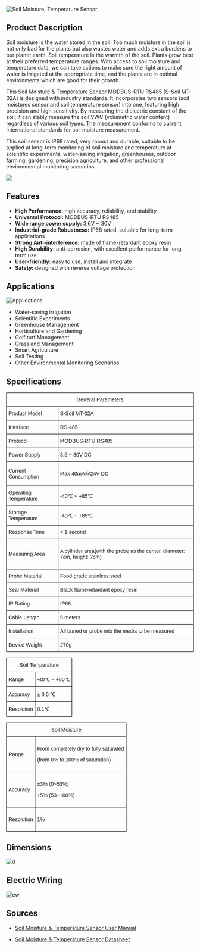 ![Soil Moisture, Temperature Sensor](https://files.seeedstudio.com/wiki/Soil_Moisture_Temperature_Sensor/101990668_2.png)

## Product Description

Soil moisture is the water stored in the soil. Too much moisture in the soil is not only bad for the plants but also wastes water and adds extra burdens to our planet earth. Soil temperature is the warmth of the soil. Plants grow best at their preferred temperature ranges. With access to soil moisture and temperature data, we can take actions to make sure the right amount of water is irrigated at the appropriate time, and the plants are in optimal environments which are good for their growth.

This Soil Moisture & Temperature Sensor MODBUS-RTU RS485 (S-Soil MT-02A) is designed with industry standards. It incorporates two sensors (soil moistures sensor and soil temperature sensor) into one, featuring high precision and high sensitivity. By measuring the dielectric constant of the soil, it can stably measure the soil VWC (volumetric water content) regardless of various soil types. The measurement conforms to current international standards for soil moisture measurement.
 
This soil sensor is IP68 rated, very robust and durable, suitable to be applied at long-term monitoring of soil moisture and temperature at scientific experiments, water-saving irrigation, greenhouses, outdoor farming, gardening, precision agriculture, and other professional environmental monitoring scenarios.

[![](https://files.seeedstudio.com/wiki/Seeed-WiKi/docs/images/300px-Get_One_Now_Banner-ragular.png)](https://www.seeedstudio.com/RS485-Soil-Moisture-Temperature-Sensor-S-Soil-MT-02-p-4634.html)



## Features

* **High Performance:** high accuracy, reliability, and stability
* **Universal Protocol:** MODBUS-RTU RS485
* **Wide range power supply:** 3.6V ~ 30V
* **Industrial-grade Robustness:** IP68 rated, suitable for long-term applications
* **Strong Anti-interference:** made of flame-retardant epoxy resin
* **High Durability:** anti-corrosion, with excellent performance for long-term use
* **User-friendly:** easy to use, install and integrate
* **Safety:** designed with reverse voltage protection 
 


## Applications

![Applications](https://files.seeedstudio.com/wiki/Soil_Moisture_Temperature_Sensor/Applications.png)


* Water-saving irrigation
* Scientific Experiments
* Greenhouse Management
* Horticulture and Gardening
* Golf turf Management
* Grassland Management
* Smart Agriculture
* Soil Testing
* Other Environmental Monitoring Scenarios


## Specifications
<style type="text/css">
.tg  {border-collapse:collapse;border-spacing:0;}
.tg td{border-color:black;border-style:solid;border-width:1px;font-family:Arial, sans-serif;font-size:14px;
  overflow:hidden;padding:10px 5px;word-break:normal;}
.tg th{border-color:black;border-style:solid;border-width:1px;font-family:Arial, sans-serif;font-size:14px;
  font-weight:normal;overflow:hidden;padding:10px 5px;word-break:normal;}
.tg .tg-2fdn{border-color:#9b9b9b;text-align:left;vertical-align:top}
.tg .tg-e2cz{background-color:#9b9b9b;border-color:#9b9b9b;color:#ffffff;text-align:left;vertical-align:top}
</style>
<table class="tg" data-data-data-data-style="undefined;table-layout: fixed; width: 677px;">
<tbody>
<tr><th class="tg-luhj" colspan="2">General Parameters</th></tr>
<tr>
<td class="tg-vkfu"><span data-data-data-data-style="font-size: small;">Product Model</span></td>
<td class="tg-vkfu">S-Soil MT-02A</td>
</tr>
<tr>
<td class="tg-vkfu">Interface</td>
<td class="tg-vkfu">RS-485</td>
</tr>
<tr>
<td class="tg-vkfu">Protocol</td>
<td class="tg-vkfu">MODBUS-RTU RS485</td>
</tr>
<tr>
<td class="tg-vkfu">Power Supply</td>
<td class="tg-vkfu">3.6 ~ 30V DC</td>
</tr>
<tr>
<td class="tg-vkfu">Current Consumption</td>
<td class="tg-vkfu">
<p>Max 40mA@24V DC</p>
<p></p>
</td>
</tr>
<tr>
<td class="tg-vkfu">Operating Temperature</td>
<td class="tg-vkfu">-40℃ ~ +85℃</td>
</tr>
<tr>
<td class="tg-vkfu">Storage Temperature</td>
<td class="tg-vkfu">-40℃ ~ +85℃</td>
</tr>
<tr>
<td class="tg-vkfu">Response Time</td>
<td class="tg-vkfu">&lt; 1 second</td>
</tr>
<tr>
<td class="tg-vkfu">Measuring Area</td>
<td class="tg-vkfu">
<p>A cylinder area(with the probe as the center, diameter: 7cm, height: 7cm)</p>
</td>
</tr>
<tr>
<td class="tg-vkfu">Probe Material</td>
<td class="tg-vkfu">Food-grade stainless steel</td>
</tr>
<tr>
<td class="tg-vkfu">Seal Material</td>
<td class="tg-vkfu">Black flame-retardant epoxy resin</td>
</tr>
<tr>
<td class="tg-vkfu">IP Rating</td>
<td class="tg-vkfu">IP68</td>
</tr>
<tr>
<td class="tg-vkfu">Cable Length</td>
<td class="tg-vkfu">5 meters</td>
</tr>
<tr>
<td class="tg-vkfu">Installation</td>
<td class="tg-vkfu">All buried or probe into the media to be measured</td>
</tr>
<tr>
<td class="tg-vkfu">Device Weight</td>
<td class="tg-vkfu">270g</td>
</tr>
</tbody>
</table>
<table class="tg" data-data-data-data-style="undefined;table-layout: fixed; width: 677px;">
<tbody>
<tr><th class="tg-luhj" colspan="2">Soil Temperature</th></tr>
<tr>
<td class="tg-vkfu"><span data-data-data-data-style="font-size: small;">Range</span></td>
<td class="tg-vkfu">-40℃ ~ +80℃</td>
</tr>
<tr>
<td class="tg-vkfu">Accuracy</td>
<td class="tg-vkfu">± 0.5 ℃</td>
</tr>
<tr>
<td class="tg-vkfu">Resolution</td>
<td class="tg-vkfu">0.1℃</td>
</tr>
</tbody>
</table>
<table class="tg" data-data-data-data-style="undefined;table-layout: fixed; width: 677px;">
<tbody>
<tr><th class="tg-luhj" colspan="2">Soil Moisture</th></tr>
<tr>
<td class="tg-vkfu">Range</td>
<td class="tg-vkfu">
<p>From completely dry to fully saturated</p>
<p>(from 0% to 100% of saturation)</p>
</td>
</tr>
<tr>
<td class="tg-vkfu">Accuracy</td>
<td class="tg-vkfu">
<p>±3% (0~53%)</p>
<p>±5% (53~100%)</p>
</td>
</tr>
<tr>
<td class="tg-vkfu">Resolution</td>
<td class="tg-vkfu">
<p>1%</p>
</td>
</tr>
</tbody>
</table>

## Dimensions

![d](https://files.seeedstudio.com/wiki/Soil_Moisture_Temperature_Sensor/probe_dimensions.png)

## Electric Wiring

![ew](https://files.seeedstudio.com/wiki/Soil_Moisture_Temperature_Sensor/wiring_diagram.png)

## Sources

* [Soil Moisture & Temperature Sensor User Manual](https://files.seeedstudio.com/wiki/Soil_Moisture_Temperature_Sensor/SoilMoisture&TemperatureSensorUserManual-S-SoilMT-02.pdf)

* [Soil Moisture & Temperature Sensor Datasheet](https://files.seeedstudio.com/wiki/Soil_Moisture_Temperature_Sensor/RS485SoilMoisture&TemperatureSensor(S-SoilMT-02)-Datasheet.pdf)